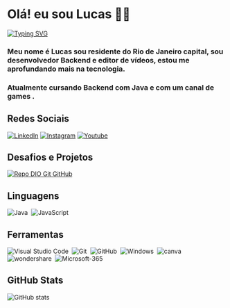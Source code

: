 # Olá! eu sou Lucas 👋🏻
[![Typing SVG](https://readme-typing-svg.herokuapp.com/?color=fff&size=35&center=true&vCenter=true&width=1000&lines=Bem+vindo+ao+meu+perfil+do+GitHub!+:%29)](https://git.io/typing-svg)

### Meu nome é Lucas sou residente do Rio de Janeiro capital, sou desenvolvedor Backend e editor de vídeos, estou me aprofundando mais na tecnologia.
### Atualmente cursando Backend com Java e com um canal de games .


## Redes Sociais

[![LinkedIn](https://img.shields.io/badge/LinkedIn-0077B5?style=for-the-badge&logo=linkedin&logoColor=fff)](https://www.linkedin.com/in/lucas-matias-9bb0b8195/) [![Instagram](https://img.shields.io/badge/Instagram-%23E4405F?style=for-the-badge&logo=instagram&logoColor=fff)](https://www.instagram.com/luccamtias/) [![Youtube](https://img.shields.io/badge/Youtube-7289DA?style=for-the-badge&logo=youtube&logoColor=fff)](https://www.youtube.com/channel/UCKu00MNttx5ejYCNA9IuP2A)

## Desafios e Projetos
[![Repo DIO Git GitHub](https://github-readme-stats.vercel.app/api/pin/?username=elidianaandrade&repo=dio-lab-open-source&bg_color=000&border_color=30A3DC&show_icons=true&icon_color=30A3DC&title_color=E94D5F&text_color=FFF)](https://github.com/elidianaandrade/dio-lab-open-source)

## Linguagens
![Java](https://img.shields.io/badge/Java-0D1117?style=for-the-badge&logo=Java)&nbsp;
![JavaScript](https://img.shields.io/badge/JavaScript-0D1117?style=for-the-badge&logo=javascript)&nbsp;

## Ferramentas
![Visual Studio Code](https://img.shields.io/badge/-Visual%20Studio%20Code-0D1117?style=for-the-badge&logo=visual-studio-code&logoColor=007ACC&labelColor=0D1117)&nbsp;
![Git](https://img.shields.io/badge/-Git-0D1117?style=for-the-badge&logo=git&labelColor=0D1117)&nbsp;
![GitHub](https://img.shields.io/badge/-GitHub-0D1117?style=for-the-badge&logo=github&labelColor=0D1117)&nbsp;
![Windows](https://img.shields.io/badge/-Windows-0D1117?style=for-the-badge&logo=windows&labelColor=0D1117)&nbsp;
![canva](https://img.shields.io/badge/-canva-0D1117?style=for-the-badge&logo=canva&labelColor=0D1117)&nbsp;
![wondershare](https://img.shields.io/badge/-wondershare-0D1117?style=for-the-badge&logo=wondershare&labelColor=0D1117)&nbsp;
![Microsoft-365](https://img.shields.io/badge/-Microsoft%20365-0D1117?style=for-the-badge&logo=Microsoft&labelColor=0D1117)&nbsp;
## GitHub Stats

![GitHub stats](https://github-readme-stats.vercel.app/api?username=lucassapin&theme=tokyonight&_icons=true&hide_title=true)
